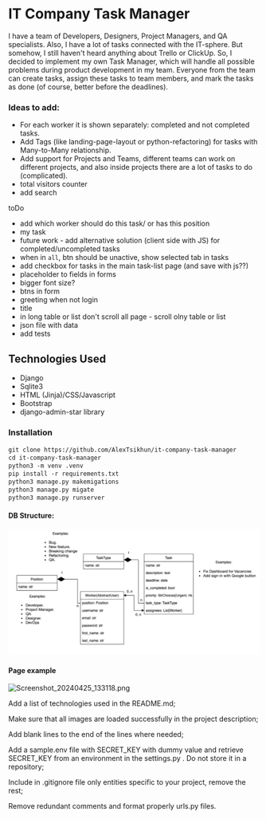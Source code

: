 # IT Company Task Manager
I have a team of Developers, Designers, Project Managers, and QA specialists. 
Also, I have a lot of tasks connected with the IT-sphere. 
But somehow, I still haven't heard anything about Trello or ClickUp. 
So, I decided to implement my own Task Manager, which will handle all 
    possible problems during product development in my team. 
    Everyone from the team can create tasks, assign these tasks to team members,
    and mark the tasks as done (of course, better before the deadlines).


### Ideas to add:

- For each worker it is shown separately: completed and not completed tasks.
- Add Tags (like landing-page-layout or python-refactoring) for tasks with Many-to-Many relationship.
- Add support for Projects and Teams, different teams can work on different projects, and also inside projects there are a lot of tasks to do (complicated).
- total visitors counter
- add search


toDo
- add which worker should do this task/ or has this position
- my task
- future work - add alternative solution (client side with JS) for completed/uncompleted tasks
- when in `all`, btn should be unactive, show selected tab in tasks
- add checkbox for tasks in the main task-list page (and save with js??)
- placeholder to fields in forms
- bigger font size?
- btns in form
- greeting when not login
- title
- in long table or list don't scroll all page - scroll olny table or list
- json file with data 
- add tests

## Technologies Used

- Django
- Sqlite3
- HTML (Jinja)/CSS/Javascript
- Bootstrap
- django-admin-star library

### Installation
```shell
git clone https://github.com/AlexTsikhun/it-company-task-manager
cd it-company-task-manager
python3 -m venv .venv
pip install -r requirements.txt
python3 manage.py makemigations
python3 manage.py migate
python3 manage.py runserver

```

#### DB Structure:
![img.png](images/img.png)


#### Page example
![Screenshot_20240425_133118.png](..%2F..%2F..%2FPictures%2FScreenshot_20240425_133118.png)



Add a list of technologies used in the README.md;

Make sure that all images are loaded successfully in the project description;

Add blank lines to the end of the lines where needed;

Add a sample.env file with SECRET_KEY with dummy value and retrieve SECRET_KEY from an environment in the settings.py . Do not store it in a repository;

Include in .gitignore file only entities specific to your project, remove the rest;

Remove redundant comments and format properly urls.py files.